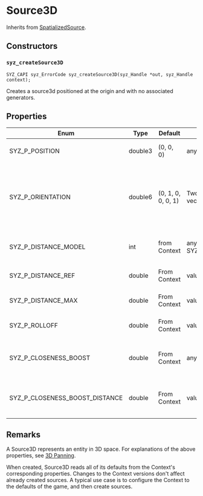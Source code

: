 # Source3D

Inherits from [SpatializedSource](./spatialized_source.md).

## Constructors

### `syz_createSource3D`

```
SYZ_CAPI syz_ErrorCode syz_createSource3D(syz_Handle *out, syz_Handle context);
```


Creates a source3d positioned at the origin and with no associated generators.

## Properties
Enum | Type | Default | Range | Description
--- | --- | --- | --- | ---
SYZ_P_POSITION | double3 | (0, 0, 0) | any | The position of the sourec.
SYZ_P_ORIENTATION | double6 | (0, 1, 0, 0, 0, 1) | Two packed unit vectors | The orientation of the source as `(atx, aty, atz, upx, upy, upz)`. Currently unused.
SYZ_P_DISTANCE_MODEL | int | from Context | any SYZ_DISTANCE_MODEL | The distance model for this source.
SYZ_P_DISTANCE_REF | double | From Context | value >= 0.0 | The reference distance.
SYZ_P_DISTANCE_MAX | double | From Context | value >= 0.0 | The max distance for this source.
SYZ_P_ROLLOFF | double | From Context | value >= 0.0 | The rolloff for this source.
SYZ_P_CLOSENESS_BOOST | double | From Context | any finite double | The closeness boost for this source in DB.
SYZ_P_CLOSENESS_BOOST_DISTANCE | double | From Context | value >= 0.0 | The closeness boost distance for this source.


## Remarks

A Source3D represents an entity in 3D space.  For explanations of the above properties, see [3D Panning](../concepts/3d_panning.md).

When created, Source3D reads all of its defaults from the Context's corresponding properties.  Changes to the Context versions don't affect already created sources.  A typical use case is to configure the Context to the defaults of the game, and then create sources.
